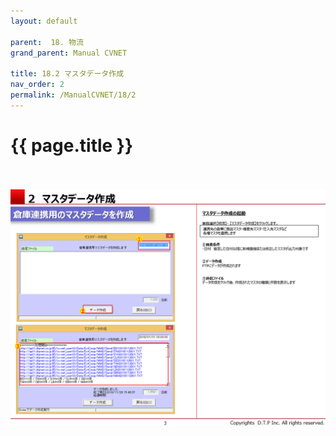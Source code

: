 ```yaml
---
layout: default

parent:  18. 物流
grand_parent: Manual CVNET

title: 18.2 マスタデータ作成
nav_order: 2
permalink: /ManualCVNET/18/2
---
```


# {{ page.title }} <br/><br/>


<a href="/img/Butsuryu/B4.PNG" target="_blank">
<img src="/img/Butsuryu/B4.PNG" alt="login image"></a>



